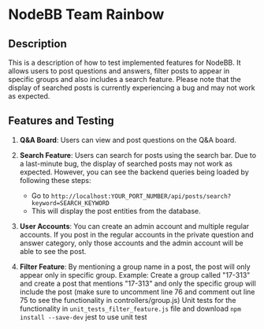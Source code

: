 # NodeBB Team Rainbow 

## Description

This is a description of how to test implemented features for NodeBB. It allows users to post questions and answers, filter posts to appear in specific groups and also includes a search feature. Please note that the display of searched posts is currently experiencing a bug and may not work as expected.

## Features and Testing 

1. **Q&A Board**: Users can view and post questions on the Q&A board.

2. **Search Feature**: Users can search for posts using the search bar. Due to a last-minute bug, the display of searched posts may not work as expected. However, you can see the backend queries being loaded by following these steps:
    - Go to `http://localhost:YOUR_PORT_NUMBER/api/posts/search?keyword=SEARCH_KEYWORD`
    - This will display the post entities from the database.

3. **User Accounts**: You can create an admin account and multiple regular accounts. If you post in the regular accounts in the private question and answer category, only those accounts and the admin account will be able to see the post.

4. **Filter Feature**: By mentioning a group name in a post, the post will only appear only in specific group.
   Example: Create a group called "17-313" and create a post that mentions "17-313" and only the specific group will include the post (make sure to uncomment line 76 and comment out line 75 to see the functionality in controllers/group.js)
   Unit tests for the functionality in `unit_tests_filter_feature.js` file and download `npm install --save-dev` jest to use unit test
